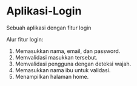 # Aplikasi-Login
Sebuah aplikasi dengan fitur login

Alur fitur login:
1. Memasukkan nama, email, dan password.
2. Memvalidasi masukkan tersebut.
3. Memvalidasi pengguna dengan deteksi wajah.
4. Memasukkan nama ibu untuk validasi.
5. Menampilkan halaman home.

